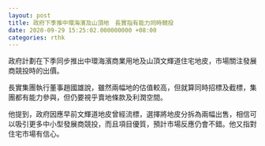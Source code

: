 ```yaml
---
layout: post
title: 政府下季推中環海濱及山頂地　長實指有能力同時競投
date: 2020-09-29 15:25:02.000000000 +08:00
categories: rthk
---
```


政府計劃在下季同步推出中環海濱商業用地及山頂文輝道住宅地皮，市場關注發展商競投時的出價。

長實集團執行董事趙國雄說，雖然兩幅地的估值較高，但就算同時招標及截標，集團都有能力參與，但仍要視乎賣地條款及利潤空間。

他提到，政府因應早前文輝道地皮曾經流標，選擇將地皮分拆為兩幅出售，相信可以吸引更多中小型發展商競投，而且項目優質，預計市場反應仍會不錯。他又指對住宅市場有信心。
